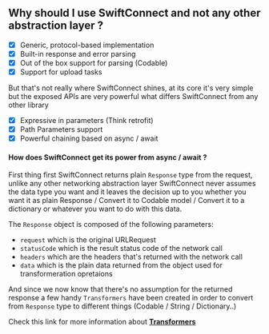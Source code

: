 ## Why should I use SwiftConnect and not any other abstraction layer ?

- [x] Generic, protocol-based implementation
- [x] Built-in response and error parsing
- [x] Out of the box support for parsing (Codable) 
- [x] Support for upload tasks

But that's not really where SwiftConnect shines, at its core it's very simple but the exposed APIs are very powerful what differs SwiftConnect from any other library

- [x] Expressive in parameters (Think retrofit)
- [x] Path Parameters support
- [x] Powerful chaining based on async / await

#### How does SwiftConnect get its power from async / await ?

First thing first SwiftConnect returns plain `Response` type from the request, unlike any other networking abstraction layer SwiftConnect never assumes the data type you want and it leaves the decision up to you whether you want it as plain Response / Convert it to Codable model / Convert it to a dictionary or whatever you want to do with this data.

The `Response` object is composed of the following parameters:
 - `request` which is the original URLRequest
 - `statusCode` which is the result status code of the network call
 - `headers` which are the headers that's returned with the network call
 - `data` which is the plain data returned from the object used for transformeration opretaions
 
 And since we now know that there's no assumption for the returned response a few handy `Transformers` have been created in order to convert from `Response` type to different things (Codable / String / Dictionary..)

Check this link for more information about [**Transformers**](https://github.com/tareksabry1337/SwiftConnect/blob/master/Transformers.md)
